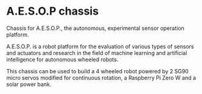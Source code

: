 A.E.S.O.P chassis
=================

Chassis for A.E.S.O.P., the autonomous, experimental sensor operation platform.

A.E.S.O.P. is a robot platform for the evaluation of various types
of sensors and actuators and research in the field of machine learning
and artificial intelligence for autonomous wheeled robots.

This chassis can be used to build a 4 wheeled robot powered by 2 SG90 micro
servos modified for continuous rotation, a Raspberry Pi Zero W and a solar
power bank.

